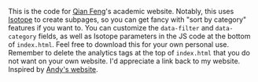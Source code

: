 This is the code for [Qian Feng](https://qianbot.github.io/qianfeng.github.io//)'s academic website. Notably, this uses [Isotope](https://isotope.metafizzy.co/) to create subpages, so you can get fancy with "sort by category" features if you want to. You can customize the `data-filter` and `data-category` fields, as well as Isotope parameters in the JS code at the bottom of `index.html`. Feel free to download this for your own personal use. Remember to delete the analytics tags at the top of `index.html` that you do not want on your own website. I'd appreciate a link back to my website. Inspired by [Andy's website](https://andyzeng.info/).
